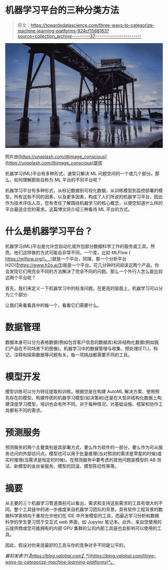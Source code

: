 # 机器学习平台的三种分类方法

> 原文：<https://towardsdatascience.com/three-ways-to-categorize-machine-learning-platforms-924cf1588163?source=collection_archive---------37----------------------->

![](img/e5fde29d3ccdfba0b88a671538e3cc87.png)

照片由[https://unsplash.com/@image_conscious](https://unsplash.com/@image_conscious)提供

机器学习(ML)平台有多种形式，通常只解决 ML 问题空间的一个或几个部分。那么，如何理解那些自称为 ML 平台的不同平台呢？

机器学习平台有多种形式，从标记数据到可视化数据，从训练模型到监控部署的模型。所有这些不同的因素，以及更多因素，构成了人们所说的机器学习平台，因此作为技术评估人员，您有责任了解围绕机器学习的核心概念，以便您知道什么样的平台最适合您的需求。这篇博文将介绍三种看待 ML 平台的方式。

# 什么是机器学习平台？

机器学习(ML)平台是允许您自动化或外包部分数据科学工作的服务或工具。然而，他们这样做的方式可能会非常不同。一个库，比如 MLFlow ( [https://mlflow.org/)，](https://mlflow.org/),)就是一个平台，同理，那一个分析平台 H2O(【https://www.h2o.ai/】)就是一个平台。花几分钟时间阅读这两个产品，你会发现它们用完全不同的方法解决了完全不同的问题。那么一个外行人怎么能比较这两个平台呢？

首先，我们来定义一下机器学习中的标准问题。在更高的层面上，机器学习可以分为三个部分:

让我们来看看其中的每一个，看看它们需要什么。

# 数据管理

数据本身可以分为表格数据(例如包含客户信息的数据库)和非结构化数据(例如我们产品在不同场景下的图像)。机器学习中的数据管理与收集、预处理(ETL)、标记、注释和探索数据等问题有关。每一项挑战都需要不同的工具。

# 模型开发

模型训练可以分为特征提取和训练。根据您是在构建 AutoML 解决方案、使用预先存在的模型、构建传统的机器学习模型(如决策树)还是在大型非结构化数据上构建深度学习模型，培训也会有所不同。对于每种情况，对基础设施、框架和协作工具都有不同的需求。

# 预测服务

预测服务的两个主要类别是其部署方式，要么作为软件的一部分，要么作为可从服务访问的外部访问点。模型也可以用于批量推理(当对预测的需求是零星的时候)或实时推理(当需求是恒定的时候)。在预测服务中要考虑的其他问题是模型的 AB 测试、新模型的金丝雀服务、模型的回滚、模型陈旧性等等。

# 摘要

从主要的三个机器学习管道类别可以看出，需求和支持这些需求的工具有很大的不同。整个工具链中的进一步维度来自机器学习团队的背景。具有软件工程背景的数据科学家倾向于重视允许他们在 IDE 中开发模型的工具，而最近学习分析和数据科学的学生更习惯于交互式 web 界面，如 Jupyter 笔记本。此外，来自您使用的云提供商或您可能拥有的内部 GPU 集群的公司内部工具链也会影响可以使用的工具。

因此，假设对你来说最好的工具与你的竞争对手不同是公平的。

*最初发表于*[*【https://blog.valohai.com】*](https://blog.valohai.com/three-ways-to-categorize-machine-learning-platforms)*。*